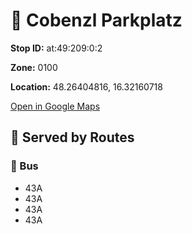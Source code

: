 # 🚉 Cobenzl Parkplatz


**Stop ID:** at:49:209:0:2

**Zone:** 0100

**Location:** 48.26404816, 16.32160718

[Open in Google Maps](https://www.google.com/maps?q=48.26404816,16.32160718)

## 🚆 Served by Routes

### 🚌 Bus
- 43A
- 43A
- 43A
- 43A